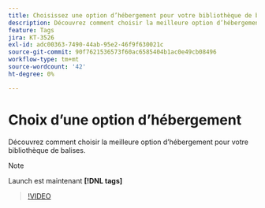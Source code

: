 ```yaml
---
title: Choisissez une option d’hébergement pour votre bibliothèque de balises (anciennement la bibliothèque Launch).
description: Découvrez comment choisir la meilleure option d’hébergement pour votre bibliothèque de balises.
feature: Tags
jira: KT-3526
exl-id: adc00363-7490-44ab-95e2-46f9f630021c
source-git-commit: 90f7621536573f60ac6585404b1ac0e49cb08496
workflow-type: tm+mt
source-wordcount: '42'
ht-degree: 0%

---
```


# Choix d’une option d’hébergement

Découvrez comment choisir la meilleure option d’hébergement pour votre bibliothèque de balises.

>[!NOTE]
>
> Launch est maintenant **[!DNL tags]**

>[!VIDEO](https://video.tv.adobe.com/v/28728/?quality=12&learn=on)
